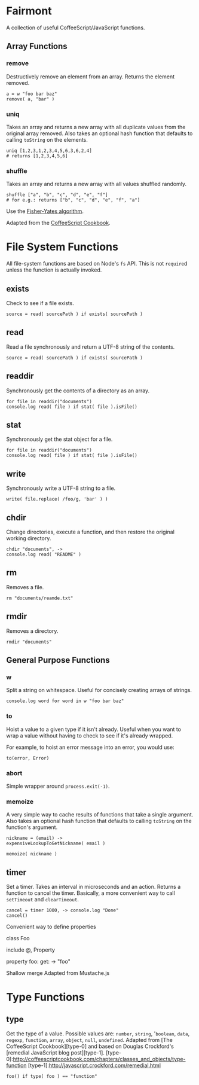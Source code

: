 # Fairmont

A collection of useful CoffeeScript/JavaScript functions.

## Array Functions ##

### remove ###

Destructively remove an element from an array. Returns the element removed.

```coffee-script
a = w "foo bar baz"
remove( a, "bar" )
```
### uniq ###

Takes an array and returns a new array with all duplicate values from the original array removed. Also takes an optional hash function that defaults to calling `toString` on the elements.

```coffee-script
uniq [1,2,3,1,2,3,4,5,6,3,6,2,4]
# returns [1,2,3,4,5,6]
```
### shuffle ###

Takes an array and returns a new array with all values shuffled randomly.
```coffee-script
shuffle ["a", "b", "c", "d", "e", "f"]
# for e.g.: returns ["b", "c", "d", "e", "f", "a"]
```

Use the [Fisher-Yates algorithm][shuffle-1].

Adapted from the [CoffeeScript Cookbook][shuffle-2].

[shuffle-1]:http://en.wikipedia.org/wiki/Fisher%E2%80%93Yates_shuffle
[shuffle-2]:http://coffeescriptcookbook.com/chapters/arrays/shuffling-array-elements

# File System Functions

All file-system functions are based on Node's `fs` API. This is not `require`d unless the function is actually invoked.

## exists ##

Check to see if a file exists.

```coffee-script
source = read( sourcePath ) if exists( sourcePath )
```

## read ##

Read a file synchronously and return a UTF-8 string of the contents.

```coffee-script
source = read( sourcePath ) if exists( sourcePath )
```

## readdir ##

Synchronously get the contents of a directory as an array.

```coffee-script
for file in readdir("documents")
console.log read( file ) if stat( file ).isFile()
```

## stat ##

Synchronously get the stat object for a file.

```coffee-script
for file in readdir("documents")
console.log read( file ) if stat( file ).isFile()
```

## write ##

Synchronously write a UTF-8 string to a file.

```coffee-script
write( file.replace( /foo/g, 'bar' ) )
```

## chdir ##

Change directories, execute a function, and then restore the original working directory.

```coffee-script
chdir "documents", ->
console.log read( "README" )
```

## rm ##

Removes a file.

```coffee-script
rm "documents/reamde.txt"
```

## rmdir ##

Removes a directory.

```coffee-script
rmdir "documents"
```

## General Purpose Functions ##

### w ###

Split a string on whitespace. Useful for concisely creating arrays of strings.

```coffee-script
console.log word for word in w "foo bar baz"
```
### to ###

Hoist a value to a given type if it isn't already. Useful when you want to wrap a value without having to check to see if it's already wrapped.

For example, to hoist an error message into an error, you would use:

```coffee-script
to(error, Error)
```
### abort ###

Simple wrapper around `process.exit(-1)`.
### memoize ###

A very simple way to cache results of functions that take a single argument. Also takes an optional hash function that defaults to calling `toString` on the function's argument.

```coffee-script
nickname = (email) ->
expensiveLookupToGetNickname( email )

memoize( nickname )
```
## timer ###

Set a timer. Takes an interval in microseconds and an action. Returns a function to cancel the timer. Basically, a more convenient way to call `setTimeout` and `clearTimeout`.

```coffee-script
cancel = timer 1000, -> console.log "Done"
cancel()
```
Convenient way to define properties

class Foo

include @, Property

property foo: get: -> "foo"

Shallow merge
Adapted from Mustache.js

# Type Functions ##

## type ##

Get the type of a value. Possible values are: `number`, `string`, '`boolean`, `data`, `regexp`, `function`, `array`, `object`, `null`, `undefined`. Adapted from [The CoffeeScript Cookbook][type-0] and based on Douglas Crockford's [remedial JavaScript blog post][type-1].
[type-0]:http://coffeescriptcookbook.com/chapters/classes_and_objects/type-function
[type-1]:http://javascript.crockford.com/remedial.html

```coffee-script
foo() if type( foo ) == "function"
```
